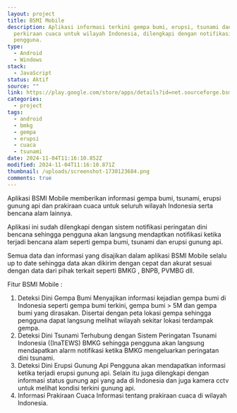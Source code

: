 ```yaml
---
layout: project
title: BSMI Mobile
description: Aplikasi informasi terkini gempa bumi, erupsi, tsunami dan
  perkiraan cuaca untuk wilayah Indonesia, dilengkapi dengan notifikasi untuk
  pengguna.
type:
  - Android
  - Windows
stack:
  - JavaScript
status: Aktif
source: ""
link: https://play.google.com/store/apps/details?id=net.sourceforge.bsmi
categories:
  - project
tags:
  - android
  - bmkg
  - gempa
  - erupsi
  - cuaca
  - tsunami
date: 2024-11-04T11:16:10.852Z
modified: 2024-11-04T11:16:10.871Z
thumbnail: /uploads/screenshot-1730123684.png
comments: true
---
```



Aplikasi BSMI Mobile memberikan informasi gempa bumi, tsunami, erupsi gunung api dan prakiraan cuaca untuk seluruh wilayah Indonesia serta bencana alam lainnya.

Aplikasi ini sudah dilengkapi dengan sistem notifikasi peringatan dini bencana sehingga pengguna akan langsung mendaptkan notifikasi ketika terjadi bencana alam seperti gempa bumi, tsunami dan erupsi gunung api.

Semua data dan informasi yang disajikan dalam aplikasi BSMI Mobile selalu up to date sehingga data akan dikirim dengan cepat dan akurat sesuai dengan data dari pihak terkait seperti BMKG , BNPB, PVMBG dll.

Fitur BSMI Mobile :

1. Deteksi Dini Gempa Bumi
   Menyajikan informasi kejadian gempa bumi di Indonesia seperti gempa bumi terkini, gempa bumi > 5M dan gempa bumi yang dirasakan. Disertai dengan peta lokasi gempa sehingga pengguna dapat langsung melihat wilayah sekitar lokasi terdampak gempa.
2. Deteksi Dini Tsunami
   Terhubung dengan Sistem Peringatan Tsunami Indonesia ((InaTEWS) BMKG sehingga pengguna akan langsung mendapatkan alarm notifikasi ketika BMKG mengeluarkan peringatan dini tsunami.
3. Deteksi Dini Erupsi Gunung Api
   Pengguna akan mendapatkan informasi ketika terjadi erupsi gunung api. Selain itu juga dilengkapi dengan informasi status gunung api yang ada di Indonesia dan juga kamera cctv untuk melihat kondisi terkini gunung api.
4. Informasi Prakiraan Cuaca
   Informasi tentang prakiraan cuaca di wilayah Indonesia.